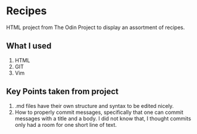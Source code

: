 
# Recipes

HTML project from The Odin Project to display an assortment of recipes.

## What I used

1. HTML
2. GIT
3. Vim 

## Key Points taken from project

1. .md files have their own structure and syntax to be edited nicely.
2. How to properly commit messages, specifically that one can commit messages with a title and a body. I did not know that, I thought commits only had a room for one short line of text.